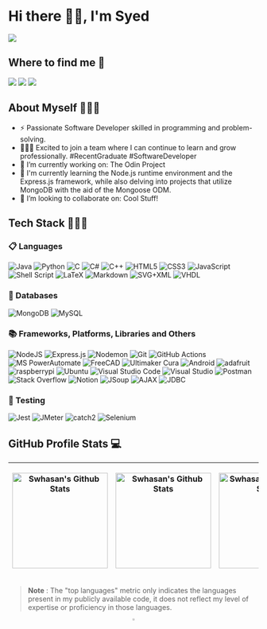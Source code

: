 # Hi there 👋🏽, I'm Syed

[![](https://img.shields.io/badge/📄resume-black?&style=for-the-badge)](https://github.com/swhasans/Resume/blob/0e861fc4ac6929cc960ca0c47fd544f02bb30c06/Syed%20W.%20Hasan%20-%20Software%20Engineer%20Resume.pdf)

## Where to find me 📨

[![](https://img.shields.io/badge/linkedin-%230077B5.svg?&style=for-the-badge&logo=linkedin&logoColor=white)](https://www.linkedin.com/in/syedwadoodhasan-5a7bb21a8)
[![](https://img.shields.io/badge/Gmail-D14836?style=for-the-badge&logo=gmail&logoColor=white)](mailto:syedwadoodhassan+G_H@gmail.com)
[![](https://img.shields.io/badge/Microsoft_Outlook-0078D4?style=for-the-badge&logo=microsoft-outlook&logoColor=white)](mailto:SS3858+G_H@live.mdx.ac.uk)
<!-- <img alt="Discord" src="https://img.shields.io/badge/-Discord-5865F2.svg?style=for-the-badge&logo=discord&logoColor=white"> -->

## About Myself 👨🏽‍💼 
- ⚡ Passionate Software Developer skilled in programming and problem-solving.
- 👨🏽‍💻 Excited to join a team where I can continue to learn and grow professionally. #RecentGraduate #SoftwareDeveloper
- 🔭 I’m currently working on: The Odin Project
- 🌱 I'm currently learning the Node.js runtime environment and the Express.js framework, while also delving into projects that utilize MongoDB with the aid of the Mongoose ODM.
- 👯 I’m looking to collaborate on: Cool Stuff!

## Tech Stack 👨🏽‍💻

### 📋 Languages

<img alt="Java" src="https://img.shields.io/badge/java-%23ED8B00.svg?&style=for-the-badge&logo=java&logoColor=white"/> <img alt="Python" src="https://img.shields.io/badge/python%20-%2314354C.svg?&style=for-the-badge&logo=python&logoColor=white"/> 
<img alt="C" src="https://img.shields.io/badge/c%20-%2300599C.svg?&style=for-the-badge&logo=c&logoColor=white"/>
<img alt="C#" src="https://img.shields.io/badge/c%23-%23239120.svg?style=for-the-badge&logo=c-sharp&logoColor=white"/>
<img alt="C++" src="https://custom-icon-badges.demolab.com/badge/C++-9C033A.svg?style=for-the-badge&logo=cpp2&logoColor=white"/>
<img alt="HTML5" src="https://img.shields.io/badge/html5%20-%23E34F26.svg?&style=for-the-badge&logo=html5&logoColor=white"/>
<img alt="CSS3" src="https://img.shields.io/badge/css3%20-%231572B6.svg?&style=for-the-badge&logo=css3&logoColor=white"/>
<img alt="JavaScript" src="https://img.shields.io/badge/javascript%20-%23323330.svg?&style=for-the-badge&logo=javascript&logoColor=%23F7DF1E"/>
<img alt="Shell Script" src="https://img.shields.io/badge/Bash_Shell%20-%23121011.svg?&style=for-the-badge&logo=gnu-bash&logoColor=white"/>
<img alt="LaTeX" src="https://img.shields.io/badge/LaTeX-008080.svg?style=for-the-badge&logo=LaTeX&logoColor=white"/>
<img alt="Markdown" src="https://img.shields.io/badge/Markdown-000000.svg?style=for-the-badge&logo=markdown&logoColor=white"/>
<img alt="SVG+XML" src="https://img.shields.io/badge/SVG%2BXML-e0982c.svg?style=for-the-badge&logo=svg&logoColor=white"/>
<img alt="VHDL" src="https://custom-icon-badges.demolab.com/badge/VHDL-000000.svg?style=for-the-badge&logoColor=white"/>

### 💾 Databases

<img alt="MongoDB" src ="https://img.shields.io/badge/MongoDB-%234ea94b.svg?&style=for-the-badge&logo=mongodb&logoColor=white"/> <img alt="MySQL" src="https://img.shields.io/badge/MySQL-00f.svg?style=for-the-badge&logo=mysql&logoColor=white"/>

### 📚 Frameworks, Platforms, Libraries and Others

<img alt="NodeJS" src="https://img.shields.io/badge/node.js-6DA55F?style=for-the-badge&logo=node.js&logoColor=white"/> <img alt="Express.js" src="https://img.shields.io/badge/express.js-%23404d59.svg?style=for-the-badge&logo=express&logoColor=%2361DAFB"/>
<img alt="Nodemon" src="https://img.shields.io/badge/NODEMON-%23323330.svg?style=for-the-badge&logo=nodemon&logoColor=%BBDEAD"/>
<img alt="Git" src="https://img.shields.io/badge/Git-F05033.svg?style=for-the-badge&logo=git&logoColor=white"/>
<img alt="GitHub Actions" src="https://img.shields.io/badge/github%20actions%20-%232671E5.svg?&style=for-the-badge&logo=github%20actions&logoColor=white"/>
<img alt="MS PowerAutomate" src="https://img.shields.io/badge/MS%20PowerAutomate-5E5E5E.svg?&style=for-the-badge&logo=microsoft&logoColor=white"/>
<img alt="FreeCAD" src="https://img.shields.io/badge/FreeCAD-FF6347.svg?style=for-the-badge&logoColor=white"/>
<img alt="Ultimaker Cura" src="https://img.shields.io/badge/Ultimaker%20Cura-blue.svg?style=for-the-badge&logoColor=white"/>
<img alt="Android" src="https://img.shields.io/badge/Android-3DDC84?style=for-the-badge&logo=android&logoColor=white"/>
<img alt="adafruit" src="https://img.shields.io/badge/Adafruit-000000?style=for-the-badge&logo=Adafruit&logoColor=white"/>
<img alt="raspberrypi" src="https://img.shields.io/badge/Raspberry%20Pi-A22846?style=for-the-badge&logo=raspberry-pi&logoColor=white"/>
<img alt="Ubuntu" src="https://img.shields.io/badge/Ubuntu-E95420.svg?style=for-the-badge&logo=ubuntu&logoColor=white"/>
<img alt="Visual Studio Code" src="https://img.shields.io/badge/Visual%20Studio%20Code-0078d7.svg?style=for-the-badge&logo=visual-studio-code&logoColor=white"/> <img alt="Visual Studio" src="https://img.shields.io/badge/Visual%20Studio-5C2D91.svg?style=for-the-badge&logo=visual-studio&logoColor=white"/>
<img alt="Postman" src="https://img.shields.io/badge/Postman-FF6C37?style=for-the-badge&logo=postman&logoColor=white"/>
<img alt="Stack Overflow" src="https://img.shields.io/badge/-Stack%20Overflow-FE7A16?style=for-the-badge&logo=stack-overflow&logoColor=white"/>
<img alt="Notion" src="https://img.shields.io/badge/Notion-010101.svg?style=for-the-badge&logo=notion&logoColor=white"/>
<img alt="JSoup" src="https://img.shields.io/badge/JSoup-orange?style=for-the-badge&logoColor=white"/>
<img alt="AJAX" src="https://img.shields.io/badge/AJAX-blue?style=for-the-badge&logoColor=blue"/>
<img alt="JDBC" src="https://img.shields.io/badge/JDBC-FF7F50?style=for-the-badge&logo=java&logoColor=white"/>

### 🧪 Testing

<img alt="Jest" src="https://img.shields.io/badge/-jest-%23C21325?style=for-the-badge&logo=jest&logoColor=white"/> <img alt="JMeter" src="https://img.shields.io/badge/Apache%20JMeter-D22128.svg?&style=for-the-badge&logo=apache-jmeter&logoColor=white"/>
<img alt="catch2" src="https://custom-icon-badges.demolab.com/badge/Catch2-black.svg?style=for-the-badge&logo=cpp2&logoColor=white"/>
<img alt="Selenium" src="https://img.shields.io/badge/Selenium-43B02A?style=for-the-badge&logo=Selenium&logoColor=white"/>

<!-- <img alt="Bootstrap" src="https://img.shields.io/badge/bootstrap%20-%23563D7C.svg?&style=for-the-badge&logo=bootstrap&logoColor=white"/>
<img alt="TensorFlow" src="https://img.shields.io/badge/TensorFlow%20-%23FF6F00.svg?&style=for-the-badge&logo=TensorFlow&logoColor=white" />
<img alt="Pandas" src="https://img.shields.io/badge/pandas%20-%23150458.svg?&style=for-the-badge&logo=pandas&logoColor=white" />
<img alt="NumPy" src="https://img.shields.io/badge/numpy%20-%23013243.svg?&style=for-the-badge&logo=numpy&logoColor=white" /> -->
<!-- <img alt="Ruby" src="https://img.shields.io/badge/ruby-9C033A.svg?&style=for-the-badge&logo=ruby&logoColor=white"/>  -->
<!-- <img alt="Ruby on Rails" src="https://img.shields.io/badge/Ruby%20on%20Rails-9C033A.svg?&style=for-the-badge&logo=ruby-on-rails&logoColor=white"/> -->

## GitHub Profile Stats 💻

|  <p align="center"> <a href="https://github.com/anuraghazra/github-readme-stats"><img alt="Swhasan's Github Stats" src="https://denvercoder1-github-readme-stats.vercel.app/api/?username=Swhasans&show_icons=true&include_all_commits=true&count_private=true&theme=dark&font=Lato" height="192px"/></a> | <p align="center"> <a href="https://github.com/anuraghazra/github-readme-stats"><img alt="Swhasan's Github Stats" src="https://denvercoder1-github-readme-stats.vercel.app/api/top-langs/?username=Swhasans&layout=compact&langs_count=8&theme=dark&font=Lato" height="192px"/></a> | <p align="center"> <a href="https://leetcode.com/Swhasan/"><img alt="Swhasan's LeetCode Stats" src="https://leetcard.jacoblin.cool/Swhasan?theme=dark&font=Lato" height="192px"/></a> |
| --- | ----------- | ----------- |

> **Note**
> : The "top languages" metric only indicates the languages present in my publicly available code, it does not reflect my level of expertise or proficiency in those languages.

<p align="center"> <img width="2%" src="https://visitor-badge.glitch.me/badge?page_id=swhasans.swhasans" />

<!-- ------------------------------------------------------------------------------------------------------------ -->
<!-- ------------------------------------------------------------------------------------------------------------ -->

<!-- <table>
  <tr>
    <p align="center"> <a href="https://github.com/anuraghazra/github-readme-stats"><img alt="Deadrep's Github Stats" src="https://denvercoder1-github-readme-stats.vercel.app/api/?username=Deadrep&show_icons=true&include_all_commits=true&count_private=true&theme=dark" height="192px"/></a>
  </tr>
  <tr>
    <p align="center"> <a href="https://github.com/anuraghazra/github-readme-stats"><img alt="Deadrep's Github Stats" src="https://denvercoder1-github-readme-stats.vercel.app/api/top-langs/?username=Deadrep&layout=compact&langs_count=8&theme=dark" height="192px"/></a>
  </tr>
</table> -->
<!-- ------------------------------------------------------------------------------------------------------------ -->

<!-- | ![](https://denvercoder1-github-readme-stats.vercel.app/api/?username=Deadrep&show_icons=true&include_all_commits=true&count_private=true&theme=dark) | ![](https://denvercoder1-github-readme-stats.vercel.app/api/top-langs/?username=Deadrep&layout=compact&langs_count=8&theme=dark) |
| --- | ----------- | -->
<!-- ------------------------------------------------------------------------------------------------------------ -->

<!-- <a href="https://github.com/anuraghazra/github-readme-stats">
  <img alt="Deadrep's Github Stats" align="center" src="https://github-readme-stats.vercel.app/api/?username=Deadrep&show_icons=true&include_all_commits=true&count_private=true&theme=dark"/>
</a>

<a href="https://github.com/anuraghazra/github-readme-stats">
  <img alt="Deadrep's Top Languages" align="center" src="https://github-readme-stats.vercel.app/api/top-langs/?username=Deadrep&langs_count=8&layout=compact&theme=dark"/>
</a> -->
<!-- ------------------------------------------------------------------------------------------------------------ -->
 


<!--
|      Month     |  Week 1 |  Week 2 |  Week 3 |  Week 4 |  Week 5 |
|:--------------:|:-------:|:-------:|:-------:|:-------:|:-------:|
|    January     |    ✓    |    ✓    |    ✓    |    ✓    |    ✓    |
|    February    |    ✓    |    ✓    |    ✓    |    ✓    |  
|     March      |    ✓    |    ✓    |    ✓    |    ✓    |    ✓    |
|     April      |    ✓    |    ✓    |    ✓    |    ✓    |    ✓    |
|      May       |    ✓    |    ✓    |    ✓    |    ✓    |    ✓    |
|      June      |    ✓    |    ✕    |    ✕    |    ✕    |    ✕    |
|      July      |    ✕    |    ✕    |    ✕    |    ✕    |    ✕    |
|     August     |    ✕    |    ✕    |    ✕    |    ✕    |    ✕    |
|   September    |    ✕    |    ✕    |    ✕    |    ✕    |    ✕    |
|    October     |    ✕    |    ✕    |    ✕    |    ✕    |    ✕    |
|    November    |    ✕    |    ✕    |    ✕    |    ✕    |    ✕    |
|    December    |    ✕    |    ✕    |    ✕    |    ✕    |    ✕    | 
-->



